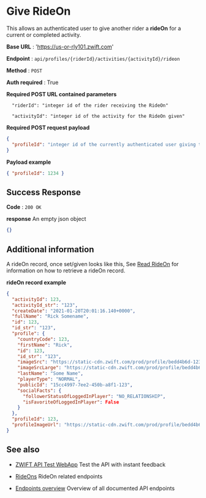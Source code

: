 # Give RideOn

This allows an authenticated user to give another rider a **rideOn** for a current or completed activity.

**Base URL** : 'https://us-or-rly101.zwift.com'

**Endpoint** : `api/profiles/{riderId}/activities/{activityId}/rideon`

**Method** : `POST`

**Auth required** : True

**Required POST URL contained parameters**

```
  "riderId": "integer id of the rider receiving the RideOn"

  "activityId": "integer id of the activity for the RideOn given"
```

**Required POST request payload**

```json
{
  "profileId": "integer id of the currently authenticated user giving the rideOn"
}
```

**Payload example**

```json
{ "profileId": 1234 }
```

## Success Response

**Code** : `200 OK`

**response**
An empty json object

```json
{}
```

## Additional information

A rideOn record, once set/given looks like this, See [Read RideOn](https://github.com/strukturunion-mmw/zwift-api-documentation/blob/main/read_rideOn.md) for information on how to retrieve a rideOn record.

**rideOn record example**

```json
{
  "activityId": 123,
  "activityId_str": "123",
  "createDate": "2021-01-20T20:01:16.140+0000",
  "fullName": "Rick Somename",
  "id": 123,
  "id_str": "123",
  "profile": {
    "countryCode": 123,
    "firstName": "Rick",
    "id": 123,
    "id_str": "123",
    "imageSrc": "https://static-cdn.zwift.com/prod/profile/bedd4b6d-123",
    "imageSrcLarge": "https://static-cdn.zwift.com/prod/profile/bedd4b6d-123",
    "lastName": "Some Name",
    "playerType": "NORMAL",
    "publicId": "15cc4997-7ee2-450b-a8f1-123",
    "socialFacts": {
      "followerStatusOfLoggedInPlayer": "NO_RELATIONSHIP",
      "isFavoriteOfLoggedInPlayer": False
    }
  },
  "profileId": 123,
  "profileImageUrl": "https://static-cdn.zwift.com/prod/profile/bedd4b6d-123"
}
```

## See also

- [ZWIFT API Test WebApp](https://zwiftapi.strukturunion.de) Test the API with instant feedback

- [RideOns](https://github.com/strukturunion-mmw/zwift-api-documentation/blob/main/README.md#rideons) RideOn related endpoints

- [Endpoints overview](https://github.com/strukturunion-mmw/zwift-api-documentation/blob/main/README.md#known-endpoints) Overview of all documented API endpoints
